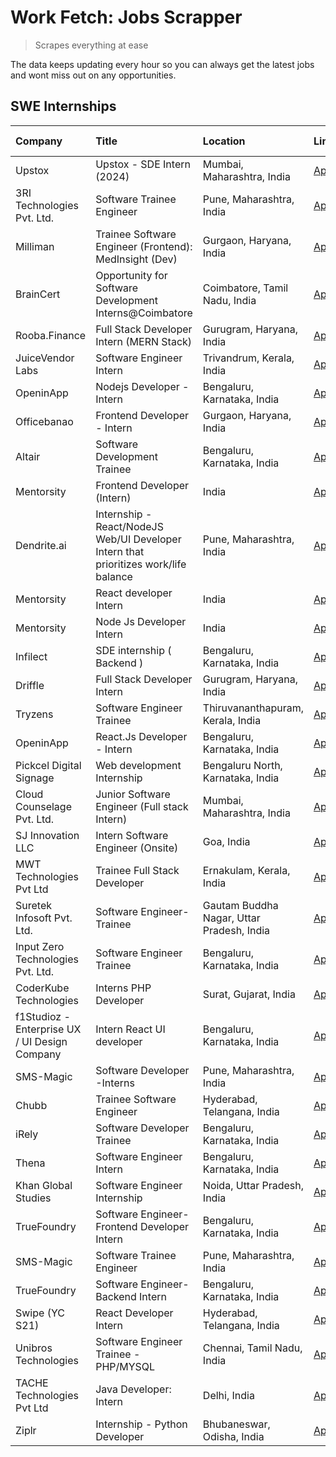 # Work Fetch: Jobs Scrapper
> Scrapes everything at ease

The data keeps updating every hour so you can always get the latest jobs and wont miss out on any opportunities.

## SWE Internships
<!--START_SECTION:workfetch-->
| Company                                       | Title                                                                                | Location                                  | Link                                                                                                                                                                                                                                                                                               | Date Posted   |
|:----------------------------------------------|:-------------------------------------------------------------------------------------|:------------------------------------------|:---------------------------------------------------------------------------------------------------------------------------------------------------------------------------------------------------------------------------------------------------------------------------------------------------|:--------------|
| Upstox                                        | Upstox - SDE Intern (2024)                                                           | Mumbai, Maharashtra, India                | [Apply](https://in.linkedin.com/jobs/view/upstox-sde-intern-2024-at-upstox-3826556183?refId=2UliuXfknkiUVd4bIIdGXA%3D%3D&trackingId=SF7ttl%2FODnufqPx1CQN53A%3D%3D&position=2&pageNum=0&trk=public_jobs_jserp-result_search-card)                                                                  | 2024-02-10    |
| 3RI Technologies Pvt. Ltd.                    | Software Trainee Engineer                                                            | Pune, Maharashtra, India                  | [Apply](https://in.linkedin.com/jobs/view/software-trainee-engineer-at-3ri-technologies-pvt-ltd-3826557054?refId=2UliuXfknkiUVd4bIIdGXA%3D%3D&trackingId=D8x0LeOMhwjujer3tHSkJA%3D%3D&position=24&pageNum=0&trk=public_jobs_jserp-result_search-card)                                              | 2024-02-10    |
| Milliman                                      | Trainee Software Engineer (Frontend): MedInsight (Dev)                               | Gurgaon, Haryana, India                   | [Apply](https://in.linkedin.com/jobs/view/trainee-software-engineer-frontend-medinsight-dev-at-milliman-3792874280?refId=2UliuXfknkiUVd4bIIdGXA%3D%3D&trackingId=ChUWOOKk8MjGTc7vUjmR7w%3D%3D&position=16&pageNum=0&trk=public_jobs_jserp-result_search-card)                                      | 2024-02-09    |
| BrainCert                                     | Opportunity for Software Development Interns@Coimbatore                              | Coimbatore, Tamil Nadu, India             | [Apply](https://in.linkedin.com/jobs/view/opportunity-for-software-development-interns%40coimbatore-at-braincert-3826095058?refId=2UliuXfknkiUVd4bIIdGXA%3D%3D&trackingId=E5PdsFqKfekZU%2BkFPHzdlg%3D%3D&position=20&pageNum=0&trk=public_jobs_jserp-result_search-card)                           | 2024-02-09    |
| Rooba.Finance                                 | Full Stack Developer Intern (MERN Stack)                                             | Gurugram, Haryana, India                  | [Apply](https://in.linkedin.com/jobs/view/full-stack-developer-intern-mern-stack-at-rooba-finance-3821059400?refId=f7b33LNVvgtTgDlHWoJ%2FFA%3D%3D&trackingId=3SxrL8XvPmoeqUA%2BXV3Lzw%3D%3D&position=23&pageNum=1&trk=public_jobs_jserp-result_search-card)                                        | 2024-02-09    |
| JuiceVendor Labs                              | Software Engineer Intern                                                             | Trivandrum, Kerala, India                 | [Apply](https://in.linkedin.com/jobs/view/software-engineer-intern-at-juicevendor-labs-3823487440?refId=f7b33LNVvgtTgDlHWoJ%2FFA%3D%3D&trackingId=%2Be5v5bn6aaXUD3qxWPy1lA%3D%3D&position=15&pageNum=1&trk=public_jobs_jserp-result_search-card)                                                   | 2024-02-07    |
| OpeninApp                                     | Nodejs Developer - Intern                                                            | Bengaluru, Karnataka, India               | [Apply](https://in.linkedin.com/jobs/view/nodejs-developer-intern-at-openinapp-3822599762?refId=f7b33LNVvgtTgDlHWoJ%2FFA%3D%3D&trackingId=piTBjRXyH%2BZF0gD8s1Z2hQ%3D%3D&position=3&pageNum=1&trk=public_jobs_jserp-result_search-card)                                                            | 2024-02-05    |
| Officebanao                                   | Frontend Developer - Intern                                                          | Gurgaon, Haryana, India                   | [Apply](https://in.linkedin.com/jobs/view/frontend-developer-intern-at-officebanao-3822614063?refId=2UliuXfknkiUVd4bIIdGXA%3D%3D&trackingId=NSBHhU7EdgwEK9NZqsFkbw%3D%3D&position=7&pageNum=0&trk=public_jobs_jserp-result_search-card)                                                            | 2024-01-31    |
| Altair                                        | Software Development Trainee                                                         | Bengaluru, Karnataka, India               | [Apply](https://in.linkedin.com/jobs/view/software-development-trainee-at-altair-3817606202?refId=2UliuXfknkiUVd4bIIdGXA%3D%3D&trackingId=OCh4va9MwSjUm6okycaZrg%3D%3D&position=22&pageNum=0&trk=public_jobs_jserp-result_search-card)                                                             | 2024-01-31    |
| Mentorsity                                    | Frontend Developer (Intern)                                                          | India                                     | [Apply](https://in.linkedin.com/jobs/view/frontend-developer-intern-at-mentorsity-3820303627?refId=f7b33LNVvgtTgDlHWoJ%2FFA%3D%3D&trackingId=nBnHPol4EozBGRNBMQkkwA%3D%3D&position=5&pageNum=1&trk=public_jobs_jserp-result_search-card)                                                           | 2024-01-31    |
| Dendrite.ai                                   | Internship - React/NodeJS Web/UI Developer Intern that prioritizes work/life balance | Pune, Maharashtra, India                  | [Apply](https://in.linkedin.com/jobs/view/internship-react-nodejs-web-ui-developer-intern-that-prioritizes-work-life-balance-at-dendrite-ai-3818948068?refId=f7b33LNVvgtTgDlHWoJ%2FFA%3D%3D&trackingId=rFRnsuewnlq04ArX34bvmA%3D%3D&position=6&pageNum=1&trk=public_jobs_jserp-result_search-card) | 2024-01-31    |
| Mentorsity                                    | React developer Intern                                                               | India                                     | [Apply](https://in.linkedin.com/jobs/view/react-developer-intern-at-mentorsity-3820308129?refId=f7b33LNVvgtTgDlHWoJ%2FFA%3D%3D&trackingId=UmyBVEkOpeAJH2wb2oozIg%3D%3D&position=8&pageNum=1&trk=public_jobs_jserp-result_search-card)                                                              | 2024-01-31    |
| Mentorsity                                    | Node Js Developer Intern                                                             | India                                     | [Apply](https://in.linkedin.com/jobs/view/node-js-developer-intern-at-mentorsity-3820307183?refId=f7b33LNVvgtTgDlHWoJ%2FFA%3D%3D&trackingId=3ih%2BrWVgyE8d%2B8ADdBKDRA%3D%3D&position=21&pageNum=1&trk=public_jobs_jserp-result_search-card)                                                       | 2024-01-31    |
| Infilect                                      | SDE internship ( Backend )                                                           | Bengaluru, Karnataka, India               | [Apply](https://in.linkedin.com/jobs/view/sde-internship-backend-at-infilect-3815120558?refId=2UliuXfknkiUVd4bIIdGXA%3D%3D&trackingId=fP19bQ3dhJsowynj%2F0rUtw%3D%3D&position=18&pageNum=0&trk=public_jobs_jserp-result_search-card)                                                               | 2024-01-25    |
| Driffle                                       | Full Stack Developer Intern                                                          | Gurugram, Haryana, India                  | [Apply](https://in.linkedin.com/jobs/view/full-stack-developer-intern-at-driffle-3808002837?refId=f7b33LNVvgtTgDlHWoJ%2FFA%3D%3D&trackingId=n8uf8813DCBZGoVXO%2FBwFg%3D%3D&position=12&pageNum=1&trk=public_jobs_jserp-result_search-card)                                                         | 2024-01-22    |
| Tryzens                                       | Software Engineer Trainee                                                            | Thiruvananthapuram, Kerala, India         | [Apply](https://in.linkedin.com/jobs/view/software-engineer-trainee-at-tryzens-3809363491?refId=2UliuXfknkiUVd4bIIdGXA%3D%3D&trackingId=13G%2Fnq06nIsqxwSQKUbtUg%3D%3D&position=15&pageNum=0&trk=public_jobs_jserp-result_search-card)                                                             | 2024-01-18    |
| OpeninApp                                     | React.Js Developer - Intern                                                          | Bengaluru, Karnataka, India               | [Apply](https://in.linkedin.com/jobs/view/react-js-developer-intern-at-openinapp-3808475343?refId=2UliuXfknkiUVd4bIIdGXA%3D%3D&trackingId=2MKsJDA1lgmks0I6JqdnbA%3D%3D&position=17&pageNum=0&trk=public_jobs_jserp-result_search-card)                                                             | 2024-01-17    |
| Pickcel Digital Signage                       | Web development Internship                                                           | Bengaluru North, Karnataka, India         | [Apply](https://in.linkedin.com/jobs/view/web-development-internship-at-pickcel-digital-signage-3826062393?refId=f7b33LNVvgtTgDlHWoJ%2FFA%3D%3D&trackingId=cdyEJOPVeboowgCAU0u%2FUg%3D%3D&position=9&pageNum=1&trk=public_jobs_jserp-result_search-card)                                           | 2024-01-15    |
| Cloud Counselage Pvt. Ltd.                    | Junior Software Engineer (Full stack Intern)                                         | Mumbai, Maharashtra, India                | [Apply](https://in.linkedin.com/jobs/view/junior-software-engineer-full-stack-intern-at-cloud-counselage-pvt-ltd-3803132814?refId=2UliuXfknkiUVd4bIIdGXA%3D%3D&trackingId=De1XhTDR%2BE4usjhyiJb4kQ%3D%3D&position=23&pageNum=0&trk=public_jobs_jserp-result_search-card)                           | 2024-01-11    |
| SJ Innovation LLC                             | Intern Software Engineer (Onsite)                                                    | Goa, India                                | [Apply](https://in.linkedin.com/jobs/view/intern-software-engineer-onsite-at-sj-innovation-llc-3799959011?refId=f7b33LNVvgtTgDlHWoJ%2FFA%3D%3D&trackingId=%2F%2FOt%2B1hMBEdqK510HhTfJg%3D%3D&position=7&pageNum=1&trk=public_jobs_jserp-result_search-card)                                        | 2024-01-11    |
| MWT Technologies Pvt Ltd                      | Trainee Full Stack Developer                                                         | Ernakulam, Kerala, India                  | [Apply](https://in.linkedin.com/jobs/view/trainee-full-stack-developer-at-mwt-technologies-pvt-ltd-3800921715?refId=2UliuXfknkiUVd4bIIdGXA%3D%3D&trackingId=VQn2SIPAi7EiBoJvO9i%2BzQ%3D%3D&position=3&pageNum=0&trk=public_jobs_jserp-result_search-card)                                          | 2024-01-09    |
| Suretek Infosoft Pvt. Ltd.                    | Software Engineer-Trainee                                                            | Gautam Buddha Nagar, Uttar Pradesh, India | [Apply](https://in.linkedin.com/jobs/view/software-engineer-trainee-at-suretek-infosoft-pvt-ltd-3800934643?refId=2UliuXfknkiUVd4bIIdGXA%3D%3D&trackingId=N4kAF4kBZkEpcLCHsyT9Ww%3D%3D&position=6&pageNum=0&trk=public_jobs_jserp-result_search-card)                                               | 2024-01-09    |
| Input Zero Technologies Pvt. Ltd.             | Software Engineer Trainee                                                            | Bengaluru, Karnataka, India               | [Apply](https://in.linkedin.com/jobs/view/software-engineer-trainee-at-input-zero-technologies-pvt-ltd-3800927643?refId=2UliuXfknkiUVd4bIIdGXA%3D%3D&trackingId=tTh2r%2F1jUwaz2xHDubE9KQ%3D%3D&position=25&pageNum=0&trk=public_jobs_jserp-result_search-card)                                     | 2024-01-09    |
| CoderKube Technologies                        | Interns PHP Developer                                                                | Surat, Gujarat, India                     | [Apply](https://in.linkedin.com/jobs/view/interns-php-developer-at-coderkube-technologies-3800923432?refId=f7b33LNVvgtTgDlHWoJ%2FFA%3D%3D&trackingId=9bkG%2FVfBtokKE%2BaNapEH4A%3D%3D&position=16&pageNum=1&trk=public_jobs_jserp-result_search-card)                                              | 2024-01-09    |
| f1Studioz - Enterprise UX / UI Design Company | Intern React UI developer                                                            | Bengaluru, Karnataka, India               | [Apply](https://in.linkedin.com/jobs/view/intern-react-ui-developer-at-f1studioz-enterprise-ux-ui-design-company-3796354738?refId=2UliuXfknkiUVd4bIIdGXA%3D%3D&trackingId=RI2mrTLN8aR%2FJXS9Ag4How%3D%3D&position=5&pageNum=0&trk=public_jobs_jserp-result_search-card)                            | 2024-01-08    |
| SMS-Magic                                     | Software Developer -Interns                                                          | Pune, Maharashtra, India                  | [Apply](https://in.linkedin.com/jobs/view/software-developer-interns-at-sms-magic-3799485343?refId=f7b33LNVvgtTgDlHWoJ%2FFA%3D%3D&trackingId=MTFBa%2BEMo2rlmaFsXMKv1w%3D%3D&position=2&pageNum=1&trk=public_jobs_jserp-result_search-card)                                                         | 2024-01-05    |
| Chubb                                         | Trainee Software Engineer                                                            | Hyderabad, Telangana, India               | [Apply](https://in.linkedin.com/jobs/view/trainee-software-engineer-at-chubb-3811550279?refId=f7b33LNVvgtTgDlHWoJ%2FFA%3D%3D&trackingId=3DQ4JVIXtapiBsXcDf97Bg%3D%3D&position=22&pageNum=1&trk=public_jobs_jserp-result_search-card)                                                               | 2023-12-28    |
| iRely                                         | Software Developer Trainee                                                           | Bengaluru, Karnataka, India               | [Apply](https://in.linkedin.com/jobs/view/software-developer-trainee-at-irely-3801577534?refId=2UliuXfknkiUVd4bIIdGXA%3D%3D&trackingId=kLjXboGxrgHRZtUHAjHr4g%3D%3D&position=9&pageNum=0&trk=public_jobs_jserp-result_search-card)                                                                 | 2023-12-22    |
| Thena                                         | Software Engineer Intern                                                             | Bengaluru, Karnataka, India               | [Apply](https://in.linkedin.com/jobs/view/software-engineer-intern-at-thena-3778731751?refId=2UliuXfknkiUVd4bIIdGXA%3D%3D&trackingId=%2BvUetslUUHt4W2R3SBdcTg%3D%3D&position=13&pageNum=0&trk=public_jobs_jserp-result_search-card)                                                                | 2023-12-05    |
| Khan Global Studies                           | Software Engineer Internship                                                         | Noida, Uttar Pradesh, India               | [Apply](https://in.linkedin.com/jobs/view/software-engineer-internship-at-khan-global-studies-3766942197?refId=f7b33LNVvgtTgDlHWoJ%2FFA%3D%3D&trackingId=omWbH%2F4A3Owgwq8F3Zt%2FhA%3D%3D&position=13&pageNum=1&trk=public_jobs_jserp-result_search-card)                                          | 2023-11-27    |
| TrueFoundry                                   | Software Engineer- Frontend Developer Intern                                         | Bengaluru, Karnataka, India               | [Apply](https://in.linkedin.com/jobs/view/software-engineer-frontend-developer-intern-at-truefoundry-3790095058?refId=2UliuXfknkiUVd4bIIdGXA%3D%3D&trackingId=Zx5xIhVNJsjINEqTG43cBA%3D%3D&position=12&pageNum=0&trk=public_jobs_jserp-result_search-card)                                         | 2023-11-24    |
| SMS-Magic                                     | Software Trainee Engineer                                                            | Pune, Maharashtra, India                  | [Apply](https://in.linkedin.com/jobs/view/software-trainee-engineer-at-sms-magic-3761409781?refId=f7b33LNVvgtTgDlHWoJ%2FFA%3D%3D&trackingId=NlMts1pCOfetPqzxPR4ikA%3D%3D&position=4&pageNum=1&trk=public_jobs_jserp-result_search-card)                                                            | 2023-11-16    |
| TrueFoundry                                   | Software Engineer-Backend Intern                                                     | Bengaluru, Karnataka, India               | [Apply](https://in.linkedin.com/jobs/view/software-engineer-backend-intern-at-truefoundry-3779508170?refId=f7b33LNVvgtTgDlHWoJ%2FFA%3D%3D&trackingId=fRha3Jxa6SKvJqhP18%2F8nQ%3D%3D&position=1&pageNum=1&trk=public_jobs_jserp-result_search-card)                                                 | 2023-11-10    |
| Swipe (YC S21)                                | React Developer Intern                                                               | Hyderabad, Telangana, India               | [Apply](https://in.linkedin.com/jobs/view/react-developer-intern-at-swipe-yc-s21-3737600089?refId=2UliuXfknkiUVd4bIIdGXA%3D%3D&trackingId=GXyXgbv3g76Ubu0CFtzQGA%3D%3D&position=14&pageNum=0&trk=public_jobs_jserp-result_search-card)                                                             | 2023-10-13    |
| Unibros Technologies                          | Software Engineer Trainee - PHP/MYSQL                                                | Chennai, Tamil Nadu, India                | [Apply](https://in.linkedin.com/jobs/view/software-engineer-trainee-php-mysql-at-unibros-technologies-3656599241?refId=2UliuXfknkiUVd4bIIdGXA%3D%3D&trackingId=VJ1MHFZEZ%2F%2B%2Fyl%2BJhWSwHw%3D%3D&position=8&pageNum=0&trk=public_jobs_jserp-result_search-card)                                 | 2023-06-12    |
| TACHE Technologies Pvt Ltd                    | Java Developer: Intern                                                               | Delhi, India                              | [Apply](https://in.linkedin.com/jobs/view/java-developer-intern-at-tache-technologies-pvt-ltd-3627622735?refId=f7b33LNVvgtTgDlHWoJ%2FFA%3D%3D&trackingId=z1vm3rhEnZVP12XRNAo4hA%3D%3D&position=19&pageNum=1&trk=public_jobs_jserp-result_search-card)                                              | 2023-06-06    |
| Ziplr                                         | Internship - Python Developer                                                        | Bhubaneswar, Odisha, India                | [Apply](https://in.linkedin.com/jobs/view/internship-python-developer-at-ziplr-3645677592?refId=f7b33LNVvgtTgDlHWoJ%2FFA%3D%3D&trackingId=phHwNLEPqZd8gidEAcd7%2BA%3D%3D&position=14&pageNum=1&trk=public_jobs_jserp-result_search-card)                                                           | 2023-06-02    |
<!--END_SECTION:workfetch-->
